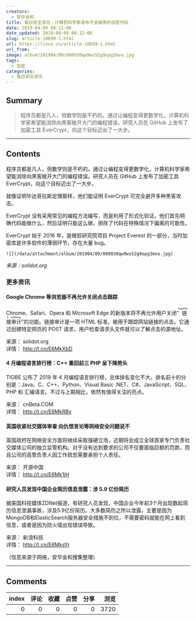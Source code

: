 ```yaml
---
creators:
  - 安华金和
title: 每日安全资讯：计算机科学家发布不会被黑的加密代码
date: 2019-04-09 08:12:00
date_updated: 2019-04-09 08:12:00
slug: article-10699-1.html
url: https://linux.cn/article-10699-1.html
url_from: ''
image: album/201904/09/080930qw9ws52g9opg3mvo.jpg
tags:
  - 加密
categories:
  - 每日安全资讯
---
```


## Summary

> 程序员都是凡人，但数学则是不朽的。通过让编程变得更数学化，计算机科学家希望能消除向黑客敞开大门的编程错误。研究人员在 GitHub 上发布了加密工具 EverCrypt，向这个目标迈出了一大步。

***

<!-- more -->

## Contents

程序员都是凡人，但数学则是不朽的。通过让编程变得更数学化，计算机科学家希望能消除向黑客敞开大门的编程错误。研究人员在 GitHub 上发布了加密工具 EverCrypt，向这个目标迈出了一大步。

就像证明毕达哥拉斯定理那样，他们能证明 EverCrypt 可完全避开多种黑客攻击。

EverCrypt 没有采用常见的编程方法编写，而是利用了形式化验证。他们首先明确代码能做什么，然后证明只能这么做，排除了代码在特殊情况下偏离的可能性。

EverCrypt 始于 2016 年，是微软研究院项目 Project Everest 的一部分，当时加密库是许多软件的薄弱环节，存在大量 bug。

`![](/data/attachment/album/201904/09/080930qw9ws52g9opg3mvo.jpg)`

*来源：solidot.org*

### 更多资讯

#### Google Chrome 等浏览器不再允许关闭点击跟踪

Chrome、Safari、Opera 和 Microsoft Edge 的新版本将不再允许用户关闭“<ruby> 链接审计 <rp>  （ </rp> <rt>  hyperlink auditing </rt> <rp>  ） </rp></ruby>”的功能。链接审计是一项 HTML 标准，被用于跟踪网站链接的点击。它通过创建特定网页的 POST 请求，用户检查请求头文件就可以了解点击的源地址。

来源： solidot.org  
详情： <http://t.cn/E6MkXbD> 

#### 4 月编程语言排行榜：C++ 重回前三 PHP 呈下降势头

TIOBE 公布了 2019 年 4 月编程语言排行榜，总体排名变化不大，排名前十的分别是：Java、C、C++、Python、Visual Basic .NET、C#、JavaScript、SQL、PHP 和 汇编语言。不过与上期相比，依然有值得关注的亮点。

来源： cnBeta.COM  
详情： <http://t.cn/E6MkRBv> 

#### 英国收紧社交媒体审查 向仇恨言论等网络安全问题说不

英国政府在网络安全方面将继续采取强硬立场，近期将会成立全球首家专门负责社交媒体公司的独立监管机构。对于没有达到要求的公司不仅要面临巨额的罚款，而且公司的高管负责人因工作疏忽需要承担个人责任。

来源： 开源中国  
详情： <http://t.cn/E6Mk1jH> 

#### 研究人员发现中国企业简历信息泄露：涉 5.9 亿份简历

据美国科技媒体ZDNet报道，有研究人员发现，中国企业今年前3个月出现数起简历信息泄漏事故，涉及5.9亿份简历。大多数简历之所以泄露，主要是因为MongoDB和ElasticSearch服务器安全措施不到位，不需要密码就能在网上看到信息，或者是因为防火墙出现错误导致。

来源： 新浪科技  
详情： <http://t.cn/E6MksYr> 

（信息来源于网络，安华金和搜集整理）

***

## Comments


|   index |   评论 |   收藏 |   点赞 |   分享 |   浏览 |
|--------:|-------:|-------:|-------:|-------:|-------:|
|       0 |      0 |      0 |      0 |      0 |   3720 |
